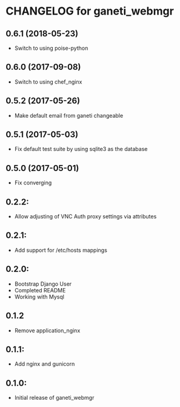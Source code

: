 # CHANGELOG for ganeti_webmgr

0.6.1 (2018-05-23)
------------------
- Switch to using poise-python

0.6.0 (2017-09-08)
------------------
- Switch to using chef_nginx

0.5.2 (2017-05-26)
------------------
- Make default email from ganeti changeable

0.5.1 (2017-05-03)
------------------
- Fix default test suite by using sqlite3 as the database

0.5.0 (2017-05-01)
------------------
- Fix converging

## 0.2.2:

* Allow adjusting of VNC Auth proxy settings via attributes

## 0.2.1:

* Add support for /etc/hosts mappings

## 0.2.0:

* Bootstrap Django User
* Completed README
* Working with Mysql

## 0.1.2

* Remove application_nginx

## 0.1.1:

* Add nginx and gunicorn

## 0.1.0:

* Initial release of ganeti_webmgr
